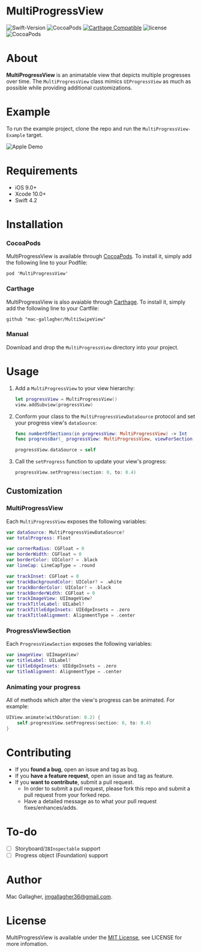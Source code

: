 # MultiProgressView

![Swift-Version](https://img.shields.io/badge/Swift-4.2-orange.svg)
![CocoaPods](https://img.shields.io/cocoapods/v/MultiProgressView.svg)
[![Carthage Compatible](https://img.shields.io/badge/Carthage-compatible-4BC51D.svg?style=flat)](https://github.com/Carthage/Carthage)
![license](https://img.shields.io/cocoapods/l/MultiProgressView.svg)
![CocoaPods](https://img.shields.io/cocoapods/p/MultiProgressView.svg)


# About
**MultiProgressView** is an animatable view that depicts multiple progresses over time. The `MultiProgressView` class mimics `UIProgressView` as much as possible while providing additional customizations. 

# Example

To run the example project, clone the repo and run the `MultiProgressView-Example` target.

![Apple Demo](https://raw.githubusercontent.com/mac-gallagher/MultiProgressView/master/Images/example.gif)

# Requirements
* iOS 9.0+
* Xcode 10.0+
* Swift 4.2

# Installation

### CocoaPods
MultiProgressView is available through [CocoaPods](<https://cocoapods.org/>). To install it, simply add the following line to your Podfile:

	pod 'MultiProgressView'

### Carthage

MultiProgressView is also avaiable through [Carthage](<https://github.com/Carthage/Carthage>). To install it, simply add the following line to your Cartfile:

	github "mac-gallagher/MultiSwipeView"

### Manual
Download and drop the `MultiProgressView` directory into your project.

# Usage
1. Add a `MultiProgressView` to your view hierarchy:

    ```swift
    let progressView = MultiProgressView()
    view.addSubview(progressView)
    ```
    
2. Conform your class to the `MultiProgressViewDataSource` protocol and set your progress view's `dataSource`:

    ```swift
    func numberOfSections(in progressView: MultiProgressView) -> Int
    func progressBar(_ progressView: MultiProgressView, viewForSection section: Int) -> ProgressViewSection
    ```
    
    ```swift
    progressView.dataSource = self
    ```
3. Call the `setProgress` function to update your view's progress:

    ```swift
    progressView.setProgress(section: 0, to: 0.4)
    ```


## Customization

### MultiProgressView
Each `MultiProgressView` exposes the following variables:

```swift
var dataSource: MultiProgressViewDataSource?
var totalProgress: Float

var cornerRadius: CGFloat = 0
var borderWidth: CGFloat = 0
var borderColor: UIColor? = .black
var lineCap: LineCapType = .round 

var trackInset: CGFloat = 0
var trackBackgroundColor: UIColor? = .white
var trackBorderColor: UIColor? = .black
var trackBorderWidth: CGFloat = 0
var trackImageView: UIImageView?
var trackTitleLabel: UILabel?
var trackTitleEdgeInsets: UIEdgeInsets = .zero
var trackTitleAlignment: AlignmentType = .center
```

### ProgressViewSection
Each `ProgressViewSection` exposes the following variables:

```swift
var imageView: UIImageView?
var titleLabel: UILabel?
var titleEdgeInsets: UIEdgeInsets = .zero
var titleAlignment: AlignmentType = .center
```

### Animating your progress
All of methods which alter the view's progress can be animated. For example:

```swift
UIView.animate(withDuration: 0.2) {
    self.progressView.setProgress(section: 0, to: 0.4)
}
```

# Contributing
- If you **found a bug**, open an issue and tag as bug.
- If you **have a feature request**, open an issue and tag as feature.
- If you **want to contribute**, submit a pull request.
	- In order to submit a pull request, please fork this repo and submit a pull request from your forked repo.
	- Have a detailed message as to what your pull request fixes/enhances/adds.

# To-do
- [ ] Storyboard/`IBInspectable` support
- [ ] Progress object (Foundation) support

# Author
Mac Gallagher, jmgallagher36@gmail.com.

# License
MultiProgressView is available under the [MIT License](LICENSE), see LICENSE for more infomation.
